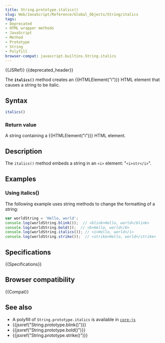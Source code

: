 ```yaml
---
title: String.prototype.italics()
slug: Web/JavaScript/Reference/Global_Objects/String/italics
tags:
- Deprecated
- HTML wrapper methods
- JavaScript
- Method
- Prototype
- String
- Polyfill
browser-compat: javascript.builtins.String.italics
---
```

{{JSRef}} {{deprecated_header}}

The **`italics()`** method creates an {{HTMLElement("i")}} HTML element
that causes a string to be italic.

## Syntax

```js
italics()
```

### Return value

A string containing a {{HTMLElement("i")}} HTML element.

## Description

The `italics()` method embeds a string in an `<i>` element: "`<i>str</i>`".

## Examples

### Using italics()

The following example uses string methods to change the formatting of a string:

```js
var worldString = 'Hello, world';
console.log(worldString.blink());  // <blink>Hello, world</blink>
console.log(worldString.bold());  // <b>Hello, world</b>
console.log(worldString.italics()); // <i>Hello, world</i>
console.log(worldString.strike());  // <strike>Hello, world</strike>
```

## Specifications

{{Specifications}}

## Browser compatibility

{{Compat}}

## See also

- A polyfill of `String.prototype.italics` is available in
  [`core-js`](https://github.com/zloirock/core-js#ecmascript-string-and-regexp)
- {{jsxref("String.prototype.blink()")}}
- {{jsxref("String.prototype.bold()")}}
- {{jsxref("String.prototype.strike()")}}
